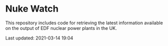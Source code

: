 # Nuke Watch

This repository includes code for retrieving the latest information available on the output of EDF nuclear power plants in the UK.

Last updated: 2021-03-14 19:04